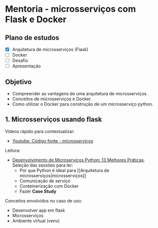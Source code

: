 # Mentoria - microsserviços com Flask e Docker

## Plano de estudos
- [x] Arquitetura de microsserviços (Flask)
- [ ] Docker
- [ ] Desafio
- [ ] Apresentação

## Objetivo 
- Compreender as vantagens de uma arquitetura de microsserviços.
- Conceitos de microsserviços e Docker.
- Como utilizar o Docker para construção de um microsserviço python.


## 1. Microsserviços usando flask

Vídeos rápido para contextualizar:
- [Youtube: Código fonte - microsserviços](https://www.youtube.com/watch?v=_2bDOCTnbKc)

Leitura:
- [Desenvolvimento de Microserviços Python: 13 Melhores Práticas](https://www.planeks.net/microservices-development-best-practices/). Seleção das sessões para ler:
	- Por que Python é ideal para [[Arquitetura de microsserviços|microsserviços]]
	- Comunicação de serviço
	- Conteinerização com Docker
	- Fazer **Case Study**

Conceitos envolvidos no caso de uso:
- Desenvolver app em flask
- Microsserviços
- Ambiente virtual (venv)




